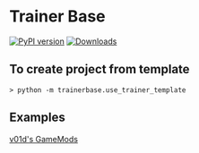 # Trainer Base

[![PyPI version](https://badge.fury.io/py/trainerbase.svg)](https://badge.fury.io/py/trainerbase)
[![Downloads](https://static.pepy.tech/badge/trainerbase)](https://pepy.tech/project/trainerbase)

## To create project from template
```
> python -m trainerbase.use_trainer_template
```

## Examples
[v01d's GameMods](https://gitlab.com/v01d-gm)
